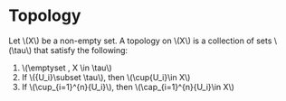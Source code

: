 
# Topology

Let \\(X\\) be a non-empty set. A topology on \\(X\\) is a collection of sets \\(\tau\\) that satisfy the following:

1. \\(\emptyset , X \in \tau\\)
2. If \\(\{U_i\}\subset \tau\\), then \\(\cup{U_i}\in X\\)
3. If \\(\cup_{i=1}^{n}{U_i}\\), then \\(\cap_{i=1}^{n}{U_i}\in X\\)

